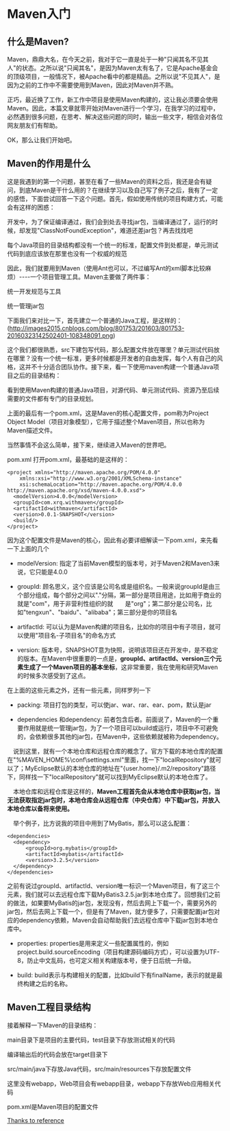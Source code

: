 # Maven入门

## 什么是Maven?
Maven，鼎鼎大名，在今天之前，我对于它一直是处于一种"只闻其名不见其人"的状态。之所以说"只闻其名"，是因为Maven太有名了，它是Apache基金会的顶级项目，一般情况下，被Apache看中的都是精品。之所以说"不见其人"，是因为之前的工作中不需要使用到Maven，因此对Maven并不熟。

正巧，最近换了工作，新工作中项目是使用Maven构建的，这让我必须要会使用Maven。因此，本篇文章就零开始对Maven进行一个学习，在我学习的过程中，必然遇到很多问题，在思考、解决这些问题的同时，输出一些文字，相信会对各位网友朋友们有帮助。

OK，那么让我们开始吧。

## Maven的作用是什么

这是我遇到的第一个问题，甚至在看了一些Maven的资料之后，我还是会有疑问，到底Maven是干什么用的？在继续学习以及自己写了例子之后，我有了一定的感悟，下面尝试回答一下这个问题。首先，假如使用传统的项目构建方式，可能会有这样的困惑：

开发中，为了保证编译通过，我们会到处去寻找jar包，当编译通过了，运行的时候，却发现"ClassNotFoundException"，难道还差jar包？再去找找吧

每个Java项目的目录结构都没有一个统一的标准，配置文件到处都是，单元测试代码到底应该放在那里也没有一个权威的规范

因此，我们就要用到Maven（使用Ant也可以，不过编写Ant的xml脚本比较麻烦）----一个项目管理工具。Maven主要做了两件事：

统一开发规范与工具

统一管理jar包

下面我们来对比一下，首先建立一个普通的Java工程，是这样的：
(http://images2015.cnblogs.com/blog/801753/201603/801753-20160323142502401-108348091.png)

这个我们都很熟悉，src下建包写代码，那么配置文件放在哪里？单元测试代码放在哪里？没有一个统一标准，更多时候都是开发者的自由发挥，每个人有自己的风格，这并不十分适合团队协作。接下来，看一下使用maven构建一个普通Java项目之后的目录结构：


看到使用Maven构建的普通Java项目，对源代码、单元测试代码、资源乃至后续需要的文件都有专门的目录规划。

上面的最后有一个pom.xml，这是Maven的核心配置文件，pom称为Project Object Model（项目对象模型），它用于描述整个Maven项目，所以也称为Maven描述文件。

当然事情不会这么简单，接下来，继续进入Maven的世界吧。

pom.xml
打开pom.xml，最基础的是这样的：
```
<project xmlns="http://maven.apache.org/POM/4.0.0" 
    xmlns:xsi="http://www.w3.org/2001/XMLSchema-instance" 
    xsi:schemaLocation="http://maven.apache.org/POM/4.0.0 http://maven.apache.org/xsd/maven-4.0.0.xsd">     
  <modelVersion>4.0.0</modelVersion>
  <groupId>com.xrq.withmaven</groupId>
  <artifactId>withmaven</artifactId>
  <version>0.0.1-SNAPSHOT</version>
  <build/>
</project>
```
因为这个配置文件是Maven的核心，因此有必要详细解读一下pom.xml，来先看一下上面的几个

- modelVersion:
  指定了当前Maven模型的版本号，对于Maven2和Maven3来说，它只能是4.0.0
  
- groupId: 
  顾名思义，这个应该是公司名或是组织名。一般来说groupId是由三个部分组成，每个部分之间以"."分隔，第一部分是项目用途，比如用于商业的就是"com"，用于非营利性组织的就　　是"org"；第二部分是公司名，比如"tengxun"、"baidu"、"alibaba"；第三部分是你的项目名
  
- artifactId: 
  可以认为是Maven构建的项目名，比如你的项目中有子项目，就可以使用"项目名-子项目名"的命名方式
  
- version: 
  版本号，SNAPSHOT意为快照，说明该项目还在开发中，是不稳定的版本。在Maven中很重要的一点是，**groupId、artifactId、version三个元素生成了一个Maven项目的基本坐标**，这非常重要，我在使用和研究Maven的时候多次感受到了这点。

在上面的这些元素之外，还有一些元素，同样罗列一下

- packing: 
  项目打包的类型，可以使jar、war、rar、ear、pom，默认是jar
  
- dependencies 和dependency: 
  前者包含后者。前面说了，Maven的一个重要作用就是统一管理jar包，为了一个项目可以build或运行，项目中不可避免的，会依赖很多其他的jar包，在Maven中，这些依赖就被称为dependency。

　说到这里，就有一个本地仓库和远程仓库的概念了。官方下载的本地仓库的配置在"%MAVEN_HOME%\conf\settings.xml"里面，找一下"localRepository"就可以了；MyEclipse默认的本地仓库的地址在"{user.home}/.m2/repository"路径下，同样找一下"localRepository"就可以找到MyEclipse默认的本地仓库了。

　本地仓库和远程仓库是这样的，**Maven工程首先会从本地仓库中获取jar包，当无法获取指定jar包时，本地仓库会从远程仓库（中央仓库）中下载jar包，并放入本地仓库以备将来使用。**

　举个例子，比方说我的项目中用到了MyBatis，那么可以这么配置：
  ```
  <dependencies>
    <dependency>
        <groupId>org.mybatis</groupId>
        <artifactId>mybatis</artifactId>
        <version>3.2.5</version>
    </dependency>
</dependencies>
```
之前有说过groupId、artifactId、version唯一标识一个Maven项目，有了这三个元素，我们就可以去远程仓库下载MyBatis3.2.5.jar到本地仓库了。回想我们之前的做法，如果要MyBatis的jar包，发现没有，然后去网上下载一个，需要另外的jar包，然后去网上下载一个，但是有了Maven，就方便多了，只需要配置jar包对应的dependency依赖，Maven会自动帮助我们去远程仓库中下载jar包到本地仓库中。

- properties:
  properties是用来定义一些配置属性的，例如project.build.sourceEncoding（项目构建源码编码方式），可以设置为UTF-8，防止中文乱码，也可定义相关构建版本号，便于日后统一升级。
  
- build:
  build表示与构建相关的配置，比如build下有finalName，表示的就是最终构建之后的名称。
  
## Maven工程目录结构
接着解释一下Maven的目录结构：

main目录下是项目的主要代码，test目录下存放测试相关的代码

编译输出后的代码会放在target目录下

src/main/java下存放Java代码，src/main/resources下存放配置文件

这里没有webapp，Web项目会有webapp目录，webapp下存放Web应用相关代码

pom.xml是Maven项目的配置文件


[Thanks to reference](http://www.lai18.com/content/10982773.html)
